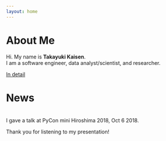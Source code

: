 ```yaml
---
layout: home
---
```


# About Me

Hi. My name is <b>Takayuki Kaisen</b>.  
I am a software engineer, data analyst/scientist, and researcher.

<a href="/about">In detail</a>
<br>

# News

<br>
I gave a talk at PyCon mini Hiroshima 2018, Oct 6 2018.  

Thank you for listening to my presentation!  
